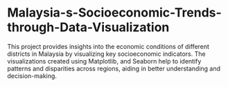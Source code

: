 # Malaysia-s-Socioeconomic-Trends-through-Data-Visualization
This project provides insights into the economic conditions of different districts in Malaysia by visualizing key socioeconomic indicators. The visualizations created using Matplotlib, and Seaborn help to identify patterns and disparities across regions, aiding in better understanding and decision-making.
